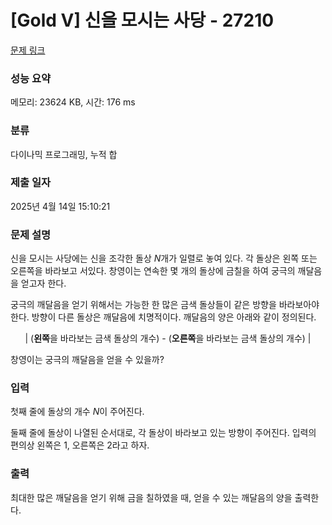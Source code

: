 # [Gold V] 신을 모시는 사당 - 27210 

[문제 링크](https://www.acmicpc.net/problem/27210) 

### 성능 요약

메모리: 23624 KB, 시간: 176 ms

### 분류

다이나믹 프로그래밍, 누적 합

### 제출 일자

2025년 4월 14일 15:10:21

### 문제 설명

<p>신을 모시는 사당에는 신을 조각한 돌상 <em>N</em>개가 일렬로 놓여 있다. 각 돌상은 왼쪽 또는 오른쪽을 바라보고 서있다. 창영이는 연속한 몇 개의 돌상에 금칠을 하여 궁극의 깨달음을 얻고자 한다.</p>

<p>궁극의 깨달음을 얻기 위해서는 가능한 한 많은 금색 돌상들이 같은 방향을 바라보아야 한다. 방향이 다른 돌상은 깨달음에 치명적이다. 깨달음의 양은 아래와 같이 정의된다.</p>

<p style="text-align: center;">| (<strong>왼쪽</strong>을 바라보는 금색 돌상의 개수) - (<strong>오른쪽</strong>을 바라보는 금색 돌상의 개수) |</p>

<p>창영이는 궁극의 깨달음을 얻을 수 있을까?</p>

### 입력 

 <p>첫째 줄에 돌상의 개수 <em>N</em>이 주어진다.</p>

<p>둘째 줄에 돌상이 나열된 순서대로, 각 돌상이 바라보고 있는 방향이 주어진다. 입력의 편의상 왼쪽은 1, 오른쪽은 2라고 하자.</p>

### 출력 

 <p>최대한 많은 깨달음을 얻기 위해 금을 칠하였을 때, 얻을 수 있는 깨달음의 양을 출력한다.</p>

